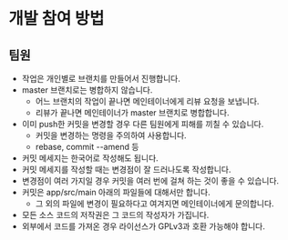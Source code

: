 # 개발 참여 방법

## 팀원

- 작업은 개인별로 브랜치를 만들어서 진행합니다.
- master 브랜치로는 병합하지 않습니다.
  - 어느 브랜치의 작업이 끝나면 메인테이너에게 리뷰 요청을 보냅니다.
  - 리뷰가 끝나면 메인테이너가 master 브랜치로 병합합니다.
- 이미 push한 커밋을 변경할 경우 다른 팀원에게 피해를 끼칠 수 있습니다.
  - 커밋을 변경하는 명령을 주의하여 사용합니다.
  - rebase, commit --amend 등
- 커밋 메세지는 한국어로 작성해도 됩니다.
- 커밋 메세지를 작성할 때는 변경점이 잘 드러나도록 작성합니다.
- 변경점이 여러 가지일 경우 커밋을 여러 번에 걸쳐 하는 것이 좋을 수 있습니다.
- 커밋은 app/src/main 아래의 파일들에 대해서만 합니다.
  - 그 외의 파일에 변경이 필요하다고 여겨지면 메인테이너에게 문의합니다.
- 모든 소스 코드의 저작권은 그 코드의 작성자가 가집니다.
- 외부에서 코드를 가져온 경우 라이선스가 GPLv3과 호환 가능해야 합니다.